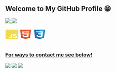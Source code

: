 ## Welcome to My GitHub Profile 😁

 <div>
   <a href="https://github.com/GregMarklew">
   <img height="180em" src="https://github-readme-stats.vercel.app/api?username=GregMarklew&show_icons=true&theme=tokyonight&include_all_commits=true&count_private=true"/>
   <img height="180em" src="https://github-readme-stats.vercel.app/api/top-langs/?username=GregMarklew&layout=compact&langs_count=6&theme=tokyonight"/>
</div>
    
<div style="display: inline_block"><br>
  <img align="center" alt="Js" height="30" width="40" src="https://raw.githubusercontent.com/devicons/devicon/master/icons/javascript/javascript-plain.svg">
  <img align="center" alt="HTML" height="30" width="40" src="https://raw.githubusercontent.com/devicons/devicon/master/icons/html5/html5-original.svg">
  <img align="center" alt="CSS" height="30" width="40" src="https://raw.githubusercontent.com/devicons/devicon/master/icons/css3/css3-original.svg">
</div>
 
<br>
 
### For ways to contact me see below!
 
<div> 
  <a href = "greg-marklew@hotmail.com"><img src="https://img.shields.io/badge/Microsoft_Outlook-0078D4?style=for-the-badge&logo=microsoft-outlook&logoColor=white" target="https://outlook.live.com/mail/0/"></a>
  <a href = "gregmarklew@gmail.com"><img src="https://img.shields.io/badge/-Gmail-%23333?style=for-the-badge&logo=gmail&logoColor=white" target="_blank"></a>
  <a href="https://www.linkedin.com/in/gregory-marklew/" target="_blank"><img src="https://img.shields.io/badge/-LinkedIn-%230077B5?style=for-the-badge&logo=linkedin&logoColor=white" target="gmail.com"></a>
</div>
